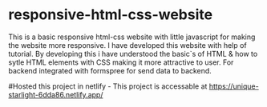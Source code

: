 # responsive-html-css-website

This is a basic responsive html-css website with little javascript for making the website more responsive.
I have developed this website with help of tutorial.
By developing this i have understood the basic`s of HTML & how to sytle HTML elements with CSS making it more attractive to user.
For backend integrated with formspree for send data to backend.

#Hosted this project in netlify - This project is accessable at https://unique-starlight-6dda86.netlify.app/
